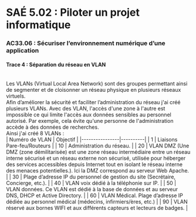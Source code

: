 # SAÉ 5.02 : Piloter un projet informatique
###  AC33.06 : Sécuriser l’environnement numérique d’une application
#### Trace 4 : Séparation du réseau en VLAN
<br/>
Les VLANs (Virtual Local Area Network) sont des groupes permettant ainsi de segmenter et de cloisonner un réseau physique en plusieurs réseaux virtuels. 
<br/>
Afin d’améliorer la sécurité et faciliter l’administration du réseau j'ai créé plusieurs VLANs. 
Avec des VLAN, l'accès d'une zone à l'autre est impossible ce qui limite l'accès aux données sensibles au personnel autorisé. 
Par exemple, cela évite qu'une personne de l'administration accède à des données de recherches.
<br/>
Ainsi j'ai créé 8 VLANs :
<br/>
| Numéro de VLAN | Objectif |
|----------------|----------|
| 1 | Liaisons Pare-feu/Routeurs |
| 10 | Administration du réseau. |
| 20 | VLAN DMZ (Une DMZ (zone démilitarisée) est une zone réseau intermédiaire entre un réseau interne sécurisé et un réseau externe non sécurisé, utilisée pour héberger des services accessibles depuis Internet tout en isolant le réseau interne des menaces potentielles.). Ici la DMZ correspond au serveur Web Apache. |
| 30 | Plage d’adresse IP du personnel de gestion du site (Secrétaire, Concierge, etc.). |
| 40 | VLAN voix dédié à la téléphonie sur IP. |
| 50 | VLAN données. Ce VLAN est dédié à la base de données et au serveur DNS, DHCP et Active Directory. |
| 60 | VLAN Médical. Plage d’adresse IP dédiée au personnel médical (médecins, infirmiers/ères, etc.) |
| 90 | VLAN réservé aux bornes WIFI et aux différents capteurs et lecteurs de badges. |

<br/>



